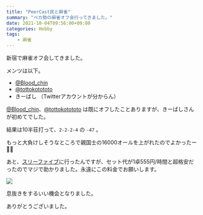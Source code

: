 ```yaml
---
title: "PeerCast民と麻雀"
summary: "ペカ勢の麻雀オフ会行ってきました。"
date: 2021-10-04T09:56:00+09:00
categories: Hobby
tags:
    - 麻雀
---
```


新宿で麻雀オフ会してきました。

メンツは以下。

- [@Blood_chin](https://twitter.com/Blood_chin)
- [@tottokotototo](https://twitter.com/tottokotototo)
- きーばし （Twitterアカウントが分からん）

[@Blood_chin](https://twitter.com/Blood_chin)、[@tottokotototo](https://twitter.com/tottokotototo) は既にオフしたことありますが、きーばしさんが初めてでした。

結果は10半荘打って、`2-2-2-4` の `-47` 。

もっと大負けしそうなところで親国士の16000オールを上がれたのでよかったー😮‍💨

あと、[スリーファイブ](https://3-5.jp/id/shinjuku/)に行ったんですが、セット代が1卓555円/時間と超格安だったのでマジで助かりました。永遠にこの料金でお願いします。

![](https://i.gyazo.com/053ef973a6383c11279ac00061e9f8a0.png)

息抜きをするいい機会となりました。

ありがとうございました。
